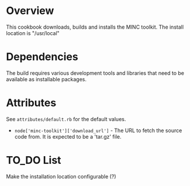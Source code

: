 Overview
========

This cookbook downloads, builds and installs the MINC toolkit.  The install
location is "/usr/local"

Dependencies
============

The build requires various development tools and libraries that need
to be available as installable packages.

Attributes
==========

See `attributes/default.rb` for the default values.

* `node['minc-toolkit']['download_url']` - The URL to fetch the source code from.  It is expected to be a 'tar.gz' file.

TO_DO List
==========

Make the installation location configurable (?)
